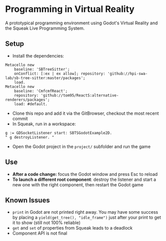 # Programming in Virtual Reality

A prototypical programming environment using Godot's Virtual Reality and the Squeak Live Programming System.

## Setup
* Install the dependencies:
```smalltalk
Metacello new
	baseline: 'SBTreeSitter';
	onConflict: [:ex | ex allow]; repository: 'github://hpi-swa-lab/sb-tree-sitter:master/packages';
	load.
Metacello new
	baseline: 'CmfcmfReact';
	repository: 'github://tom95/ReactS:alternative-renderers/packages';
	load: #default.
```
* Clone this repo and add it via the GitBrowser, checkout the most recent commit
* In Squeak, run in a workspace:
```smalltalk
g := GDSocketListener start: SBTSGodotExample2D.
" g destroyListener. "
```
* Open the Godot project in the `project/` subfolder and run the game

## Use
* **After a code change:** focus the Godot window and press Esc to reload
* **To launch a different root component**: destroy the listener and start a new one with the right component, then restart the Godot game

## Known Issues
* `print` in Godot are not printed right away. You may have some success by placing a `yield(get_tree(), "idle_frame")` just after your print to get it to show (still not 100% reliable)
* `get` and `set` of properties from Squeak leads to a deadlock
* Component API is not final

